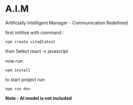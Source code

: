# A.I.M
Artificially Intelligent Manager - Communication Redefined

first initilise with command :

`npm create vite@latest`

then Select react -> javascript

now run:

`npm install`

to start project run:

`npm run dev`


**Note - AI model is not included**
